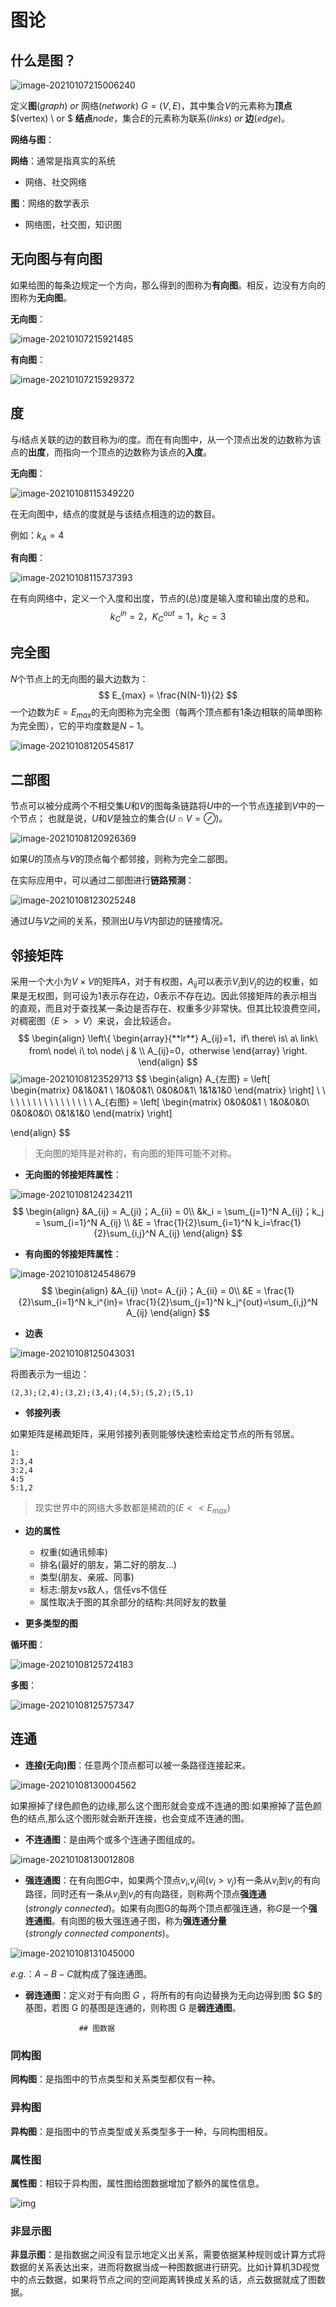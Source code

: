 # 图论

## 什么是图？

![image-20210107215006240](assets/%E5%9B%BE%E8%AE%BA/image-20210107215006240.png "图")

定义**图**$(graph) \ or$ 网络$(network)$ $G=(V,E)$，其中集合$V$的元素称为**顶点**$(vertex) \ or $ **结点**$node$，集合$E$的元素称为联系$(links)\ or$ **边**$(edge)$。

**网络与图**：

**网络**：通常是指真实的系统

* 网络、社交网络

**图**：网络的数学表示

* 网络图，社交图，知识图

## 无向图与有向图

如果给图的每条边规定一个方向，那么得到的图称为**有向图**。相反，边没有方向的图称为**无向图**。

**无向图**：

![image-20210107215921485](assets/%E5%9B%BE%E8%AE%BA/image-20210107215921485.png "无向图")

**有向图**：

![image-20210107215929372](assets/%E5%9B%BE%E8%AE%BA/image-20210107215929372.png "有向图")

## 度

与$i$结点关联的边的数目称为$i$的度。而在有向图中，从一个顶点出发的边数称为该点的**出度**，而指向一个顶点的边数称为该点的**入度**。

**无向图**：

![image-20210108115349220](assets/%E5%9B%BE%E8%AE%BA/image-20210108115349220.png)

在无向图中，结点的度就是与该结点相连的边的数目。

例如：$k_A=4$

**有向图**：

![image-20210108115737393](assets/%E5%9B%BE%E8%AE%BA/image-20210108115737393.png)

在有向网络中，定义一个入度和出度，节点的(总)度是输入度和输出度的总和。
$$
k^{in}_C = 2，K^{out}_C = 1，k_C = 3
$$

## 完全图

$N$个节点上的无向图的最大边数为：
$$
E_{max} = \frac{N(N-1)}{2}
$$
一个边数为$E =E_{max}$的无向图称为完全图（每两个顶点都有$1$条边相联的简单图称为完全图），它的平均度数是$N-1$。

![image-20210108120545817](assets/%E5%9B%BE%E8%AE%BA/image-20210108120545817.png)

## 二部图

节点可以被分成两个不相交集$U$和$V$的图每条链路将$U$中的一个节点连接到$V$中的一个节点；
也就是说，$U$和$V$是独立的集合$(U \cap V = \oslash)$。

![image-20210108120926369](assets/%E5%9B%BE%E8%AE%BA/image-20210108120926369.png)

如果$U$的顶点与$V$的顶点每个都邻接，则称为完全二部图。

在实际应用中，可以通过二部图进行**链路预测**：

![image-20210108123025248](assets/%E5%9B%BE%E8%AE%BA/image-20210108123025248.png)

通过$U$与$V$之间的关系，预测出$U$与$V$内部边的链接情况。

## 邻接矩阵

采用一个大小为$V\times V$的矩阵$A$，对于有权图，$A_{ij}$可以表示$V_i$到$V_j$的边的权重，如果是无权图，则可设为$1$表示存在边，$0$表示不存在边。因此邻接矩阵的表示相当的直观，而且对于查找某一条边是否存在、权重多少非常快。但其比较浪费空间，对稠密图（$E>>V$）来说，会比较适合。
$$
\begin{align}
\left\{
	\begin{array}{**lr**}
	A_{ij}=1，if\ there\ is\ a\ link\ from\ node\ i\ to\ node\ j & \\
	A_{ij}=0，otherwise
	\end{array}
\right.
\end{align}
$$
![image-20210108123529713](assets/%E5%9B%BE%E8%AE%BA/image-20210108123529713.png)
$$
\begin{align}
A_{左图} = \left[
	\begin{matrix}
		0&1&0&1 \\
		1&0&0&1\\
		0&0&0&1\\
		1&1&1&0
	\end{matrix}
\right]
\ \ \ \ \ \ \ \ \ \ \ \ \ \ \ \ \ 
A_{右图} = \left[
	\begin{matrix}
		0&0&0&1 \\
		1&0&0&0\\
		0&0&0&0\\
		0&1&1&0
	\end{matrix}
\right]

\end{align}
$$

> 无向图的矩阵是对称的，有向图的矩阵可能不对称。

*  **无向图的邻接矩阵属性**：

![image-20210108124234211](assets/%E5%9B%BE%E8%AE%BA/image-20210108124234211.png)
$$
\begin{align}
&A_{ij} = A_{ji}；A_{ii} = 0\\
&k_i = \sum_{j=1}^N A_{ij}；k_j = \sum_{i=1}^N A_{ij} \\
&E = \frac{1}{2}\sum_{i=1}^N k_i=\frac{1}{2}\sum_{i,j}^N A_{ij}
\end{align}
$$

* **有向图的邻接矩阵属性**：

![image-20210108124548679](assets/%E5%9B%BE%E8%AE%BA/image-20210108124548679.png)
$$
\begin{align}
&A_{ij} \not= A_{ji}；A_{ii} = 0\\
&E = \frac{1}{2}\sum_{i=1}^N k_i^{in}= \frac{1}{2}\sum_{j=1}^N k_j^{out}=\sum_{i,j}^N A_{ij}
\end{align}
$$

* **边表**

![image-20210108125043031](assets/%E5%9B%BE%E8%AE%BA/image-20210108125043031.png)

将图表示为一组边：

```
(2,3);(2,4);(3,2);(3,4);(4,5);(5,2);(5,1)
```

*  **邻接列表**

如果矩阵是稀疏矩阵，采用邻接列表则能够快速检索给定节点的所有邻居。

```
1:
2:3,4
3:2,4
4:5
5:1,2
```

> 现实世界中的网络大多数都是稀疏的$(E<<E_{max})$

* **边的属性**
  * 权重(如通讯频率)
  * 排名(最好的朋友，第二好的朋友…)
  * 类型(朋友、亲戚、同事)
  * 标志:朋友vs敌人，信任vs不信任
  * 属性取决于图的其余部分的结构:共同好友的数量

* **更多类型的图**

**循环图**：

![image-20210108125724183](assets/%E5%9B%BE%E8%AE%BA/image-20210108125724183.png)

**多图**：

![image-20210108125757347](assets/%E5%9B%BE%E8%AE%BA/image-20210108125757347.png)

## 连通

* **连接(无向)图**：任意两个顶点都可以被一条路径连接起来。

![image-20210108130004562](assets/%E5%9B%BE%E8%AE%BA/image-20210108130004562.png)

如果擦掉了绿色颜色的边缘,那么这个图形就会变成不连通的图:如果擦掉了蓝色颜色的结点,那么这个图形就会断开连接，也会变成不连通的图。

* **不连通图**：是由两个或多个连通子图组成的。

![image-20210108130012808](assets/%E5%9B%BE%E8%AE%BA/image-20210108130012808.png)

* **强连通图**：在有向图$G$中，如果两个顶点$v_i,$$v_j$间$(v_i>v_j)$有一条从$v_i$到$v_j$的有向路径，同时还有一条从$v_j$到$v_i$的有向路径，则称两个顶点**强连通**$(strongly\ connected)$。如果有向图G的每两个顶点都强连通，称$G$是一个**强连通图**。有向图的极大强连通子图，称为**强连通分量**$(strongly\ connected\ components)$。

![image-20210108131045000](assets/%E5%9B%BE%E8%AE%BA/image-20210108131045000.png)

$e.g.$：$A-B-C$就构成了强连通图。

* **弱连通图**：定义对于有向图 $G$ ，将所有的有向边替换为无向边得到图 $G $的基图，若图 G 的基图是连通的，则称图 G 是**弱连通图**。

                  ## 图数据

### 同构图

**同构图**：是指图中的节点类型和关系类型都仅有一种。

### 异构图

**异构图**：是指图中的节点类型或关系类型多于一种，与同构图相反。

### 属性图

**属性图**：相较于异构图，属性图给图数据增加了额外的属性信息。

![img](assets/%E5%9B%BE%E8%AE%BA%E5%9F%BA%E7%A1%80/L3Byb3h5L2h0dHBzL2ltZzIwMTguY25ibG9ncy5jb20vYmxvZy8xMTEyNDgzLzIwMTkwNy8xMTEyNDgzLTIwMTkwNzMwMTExMjUzMDI3LTE2ODE2Nzg5ODUucG5n.jpg)

### 非显示图                         

**非显示图**：是指数据之间没有显示地定义出关系，需要依据某种规则或计算方式将数据的关系表达出来，进而将数据当成一种图数据进行研究。比如计算机3D视觉中的点云数据，如果将节点之间的空间距离转换成关系的话，点云数据就成了图数据。

